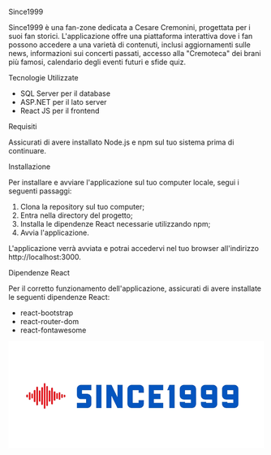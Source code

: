 Since1999

Since1999 è una fan-zone dedicata a Cesare Cremonini, progettata per i suoi fan storici. L'applicazione offre una piattaforma interattiva dove i fan possono accedere a una varietà di contenuti, inclusi aggiornamenti sulle news, informazioni sui concerti passati, accesso alla "Cremoteca" dei brani più famosi, calendario degli eventi futuri e sfide quiz.

Tecnologie Utilizzate

- SQL Server per il database
- ASP.NET per il lato server
- React JS per il frontend

Requisiti

Assicurati di avere installato Node.js e npm sul tuo sistema prima di continuare.

Installazione

Per installare e avviare l'applicazione sul tuo computer locale, segui i seguenti passaggi:
1) Clona la repository sul tuo computer;
2) Entra nella directory del progetto;
3) Installa le dipendenze React necessarie utilizzando npm;
4) Avvia l'applicazione.

L'applicazione verrà avviata e potrai accedervi nel tuo browser all'indirizzo http://localhost:3000.

Dipendenze React

Per il corretto funzionamento dell'applicazione, assicurati di avere installate le seguenti dipendenze React:

- react-bootstrap
- react-router-dom
- react-fontawesome

<img src="/public/logo_since1999.png" />

